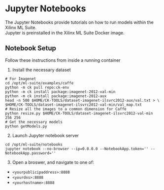 # Jupyter Notebooks
The Jupyter Notebooks provide tutorials on how to run models within the Xilinx ML Suite.  
Jupyter is preinstalled in the Xilinx ML Suite Docker image.

## Notebook Setup
Follow these instructions from inside a running container
1. Install the necessary dataset
  ```
  # For Imagenet
  cd /opt/ml-suite/examples/caffe
  python -m ck pull repo:ck-env
  python -m ck install package:imagenet-2012-val-min
  python -m ck install package:imagenet-2012-aux
  head -n 500 $HOME/CK-TOOLS/dataset-imagenet-ilsvrc2012-aux/val.txt > \
  $HOME/CK-TOOLS/dataset-imagenet-ilsvrc2012-val-min/val_map.txt
  # Resize all the images to a common dimension for Caffe
  python resize.py $HOME/CK-TOOLS/dataset-imagenet-ilsvrc2012-val-min 256 256
  # Get the necessary models
  python getModels.py
  ```
  
2. Launch Jupyter notebook server
  ```
  cd /opt/ml-suite/notebooks
  jupyter notebook --no-browser --ip=0.0.0.0 --NotebookApp.token='' --NotebookApp.password=''
  ```
  
3. Open a broswer, and navigate to one of:  
  - `<yourpublicipaddress>:8888`
  - `<yourdns>:8888`
  - `<yourhostname>:8888`
